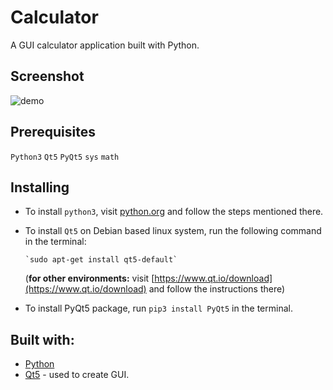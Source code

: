 # Calculator
A GUI calculator application built with Python.

## Screenshot
![demo](../assets/screenshot/1.png?raw=true)

## Prerequisites
  `Python3`
  `Qt5`
  `PyQt5`
  `sys`
  `math`
  
  ## Installing
  - To install `python3`, visit [python.org](https://www.python.org) and follow the steps mentioned there.
  - To install `Qt5` on Debian based linux system, run the following command in the terminal:
  
  		`sudo apt-get install qt5-default`
	(**for other environments:** visit [https://www.qt.io/download](https://www.qt.io/download) and follow the instructions there) 
  - To install PyQt5 package, run `pip3 install PyQt5` in the terminal.
  
  ## Built with:
  - [Python](https://www.python3.org)
  - [Qt5](https://www.qt.io) - used to create GUI.
